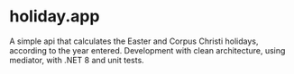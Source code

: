 # holiday.app
A simple api that calculates the Easter and Corpus Christi holidays, according to the year entered. Development with clean architecture, using mediator, with .NET 8 and unit tests.
